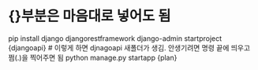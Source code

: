 # {}부분은 마음대로 넣어도 됨

pip install django djangorestframework
django-admin startproject {djangoapi} # 이렇게 하면 djnagoapi 새폴더가 생김. 안생기려면 명령 끝에 띄우고 쩜(.)을 찍어주면 됨
python manage.py startapp {plan}
